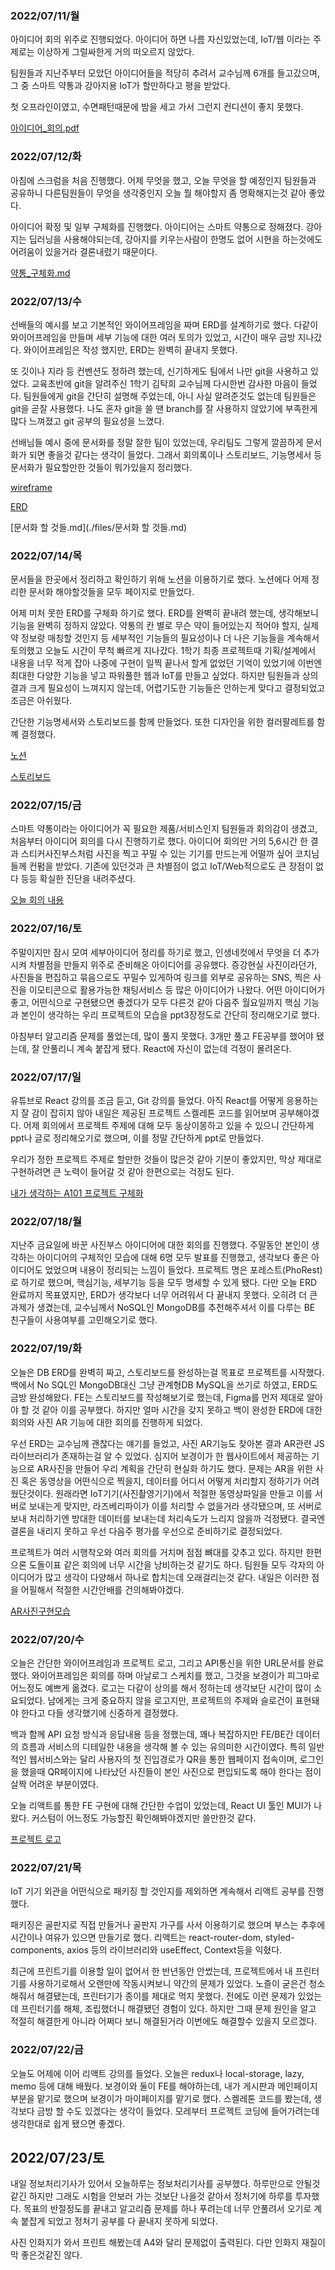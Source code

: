 ### 2022/07/11/월

아이디어 회의 위주로 진행되었다. 아이디어 하면 나름 자신있었는데, IoT/웹 이라는 주제로는 이상하게 그럴싸한게 거의 떠오르지 않았다.

팀원들과 지난주부터 모았던 아이디어들을 적당히 추려서 교수님께 6개를 들고갔으며, 그 중 스마트 약통과 강아지용 IoT가 할만하다고 평을 받았다.

첫 오프라인이였고, 수면패턴때문에 밤을 세고 가서 그런지 컨디션이 좋지 못했다.

[아이디어_회의.pdf](./files/아이디어_회의.pdf)



### 2022/07/12/화

아침에 스크럼을 처음 진행했다. 어제 무엇을 했고, 오늘 무엇을 할 예정인지 팀원들과 공유하니 다른팀원들이 무엇을 생각중인지 오늘 뭘 해야할지 좀 명확해지는것 같아 좋았다.

아이디어 확정 및 일부 구체화를 진행했다. 아이디어는 스마트 약통으로 정해졌다. 강아지는 딥러닝을 사용해야되는데, 강아지를 키우는사람이 한명도 없어 시현을 하는것에도 어려움이 있을거라 결론내렸기 때문이다.

[약통_구체화.md](./files/약통_구체화.md)



### 2022/07/13/수

선배들의 예시를 보고 기본적인 와이어프레임을 짜며 ERD를 설계하기로 했다. 다같이 와이어프레임을 만들며 세부 기능에 대한 여러 토의가 있었고, 시간이 매우 금방 지나갔다. 와이어프레임은 작성 했지만, ERD는 완벽히 끝내지 못했다.

또 깃이나 지라 등 컨벤션도 정하려 했는데, 신기하게도 팀에서 나만 git을 사용하고 있었다. 교육초반에 git을 알려주신 1학기 김탁희 교수님께 다시한번 감사한 마음이 들었다. 팀원들에게 git을 간단히 설명해 주었는데, 아니 사실 알려준것도 없는데 팀원들은 git을 곧잘 사용했다. 나도 혼자 git을 쓸 땐 branch를 잘 사용하지 않았기에 부족한게 많다 느껴졌고 git 공부의 필요성을 느꼈다.

선배님들 예시 중에 문서화를 정말 잘한 팀이 있었는데, 우리팀도 그렇게 깔끔하게 문서화가 되면 좋을것 같다는 생각이 들었다. 그래서 회의록이나 스토리보드, 기능명세서 등 문서화가 필요할만한 것들이 뭐가있을지 정리했다.

[wireframe](https://miro.com/app/board/uXjVOmGhtP0=/)

[ERD](https://www.erdcloud.com/d/m7TMDCTGwL2ZCnntM)

[문서화 할 것들.md](./files/문서화 할 것들.md)



### 2022/07/14/목

문서들을 한곳에서 정리하고 확인하기 위해 노션을 이용하기로 했다. 노션에다 어제 정리한 문서화 해야할것들을 모두 페이지로 만들었다.

어제 미처 못한 ERD를 구체화 하기로 했다. ERD를 완벽히 끝내려 했는데, 생각해보니 기능을 완벽히 정하지 않았다. 약통의 칸 별로 무슨 약이 들어있는지 적어야 할지, 실제 약 정보랑 매칭할 것인지 등 세부적인 기능들의 필요성이나 더 나은 기능들을 계속해서 토의했고 오늘도 시간이 무척 빠르게 지나갔다. 1학기 최종 프로젝트때 기획/설계에서 내용을 너무 적게 잡아 나중에 구현이 일찍 끝나서 할게 없었던 기억이 있었기에 이번엔 최대한 다양한 기능을 넣고 파워풀한 웹과 IoT를 만들고 싶었다. 하지만 팀원들과 상의 결과 크게 필요성이 느껴지지 않는데, 어렵기도한 기능들은 안하는게 맞다고 결정되었고 조금은 아쉬웠다.

간단한 기능명세서와 스토리보드를 함께 만들었다. 또한 디자인을 위한 컬러팔레트를 함꼐 결정했다.

[노션](https://frill-banon-790.notion.site/0374b94c92b04f5487baa3075d598054)

[스토리보드](https://www.figma.com/file/0arBOeysoMNl8Lj0KiaBhY/Untitled?node-id=0%3A1)



### 2022/07/15/금

스마트 약통이라는 아이디어가 꼭 필요한 제품/서비스인지 팀원들과 회의감이 생겼고, 처음부터 아이디어 회의를 다시 진행하기로 했다. 아이디어 회의만 거의 5,6시간 한 결과 스티커사진부스처럼 사진을 찍고 꾸밀 수 있는 기기를 만드는게 어떨까 싶어 코치님들께 컨펌을 받았다. 기존에 있던것과 큰 차별점이 없고 IoT/Web적으로도 큰 장점이 없다 등등 확실한 진단을 내려주셨다.

[오늘 회의 내용](./files/2022-07-15_회의내용.md)



### 2022/07/16/토

주말이지만 잠시 모여 세부아이디어 정리를 하기로 했고, 인생네컷에서 무엇을 더 추가시켜 차별점을 만들지 위주로 준비해온 아이디어를 공유했다. 증강현실 사진이라던가, 사진들을 편집하고 묶음으로도 꾸밀수 있게하여 링크를 외부로 공유하는 SNS, 찍은 사진을 이모티콘으로 활용가능한 채팅서비스 등 많은 아이디어가 나왔다. 어떤 아이디어가 좋고, 어떤식으로 구현됐으면 좋겠다가 모두 다른것 같아 다음주 월요일까지 핵심 기능과 본인이 생각하는 우리 프로젝트의 모습을 ppt3장정도로 간단히 정리해오기로 했다.

아침부터 알고리즘 문제를 풀었는데, 많이 풀지 못했다. 3개만 풀고 FE공부를 했어야 됐는데, 잘 안풀리니 계속 붙잡게 됐다. React에 자신이 없는데 걱정이 몰려온다.



### 2022/07/17/일

유튜브로 React 강의를 조금 듣고, Git 강의를 들었다. 아직 React를 어떻게 응용하는지 잘 감이 잡히지 않아 내일은 제공된 프로젝트 스켈레톤 코드를 읽어보며 공부해야겠다. 어제 회의에서 프로젝트 주제에 대해 모두 동상이몽하고 있을 수 있으니 간단하게 ppt나 글로 정리해오기로 했으며, 이를 정말 간단하게 ppt로 만들었다.

우리가 정한 프로젝트 주제로 할만한 것들이 많은것 같아 기분이 좋았지만, 막상 제대로 구현하려면 큰 노력이 들어갈 것 같아 한편으로는 걱정도 된다.

[내가 생각하는 A101 프로젝트 구체화](./files/내가생각하는아이디어.pptx)



### 2022/07/18/월

지난주 금요일에 바꾼 사진부스 아이디어에 대한 회의를 진행했다. 주말동안 본인이 생각하는 아이디어의 구체적인 모습에 대해 6명 모두 발표를 진행했고, 생각보다 좋은 아이디어도 었었으며 내용이 정리되는 느낌이 들었다. 프로젝트 명은 포레스트(PhoRest)로 하기로 했으며, 핵심기능, 세부기능 등을 모두 명세할 수 있게 됐다. 다만 오늘 ERD 완료까지 목표였지만, ERD가 생각보다 너무 어려워서 다 끝내지 못했다. 오히려 더 큰 과제가 생겼는데, 교수님께서 NoSQL인 MongoDB를 추천해주셔서 이를 다루는 BE 친구들이 사용여부를 고민해오기로 했다.



### 2022/07/19/화

오늘은 DB ERD를 완벽히 짜고, 스토리보드를 완성하는걸 목표로 프로젝트를 시작했다. 백에서 No SQL인 MongoDB대신 그냥 관계형DB MySQL을 쓰기로 하였고, ERD도 금방 완성해왔다. FE는 스토리보드를 작성해보기로 했는데, Figma를 먼저 제대로 알아야 할 것 같아 이를 공부했다. 하지만 얼마 시간을 갖지 못하고 백이 완성한 ERD에 대한 회의와 사진 AR 기능에 대한 회의를 진행하게 되었다.

우선 ERD는 교수님께 괜찮다는 얘기를 들었고, 사진 AR기능도 찾아본 결과 AR관련 JS 라이브러리가 존재하는걸 알 수 있었다. 심지어 보경이가 한 웹사이트에서 제공하는 기능으로 AR사진을 만들어 우리 계획을 간단히 현실화 하기도 했다. 문제는 AR을 위한 사진 혹은 동영상을 어떤식으로 찍을지, 데이터를 어디서 어떻게 처리할지 정하기가 어려웠단것이다. 원래라면 IoT기기(사진촬영기기)에서 적절한 동영상파일을 만들고 이를 서버로 보내는게 맞지만, 라즈베리파이가 이를 처리할 수 없을거라 생각됐으며, 또 서버로 보내 처리하기엔 방대한 데이터를 보내는데 처리속도가 느리지 않을까 걱정됐다. 결국엔 결론을 내리지 못하고 우선 다음주 평가를 우선으로 준비하기로 결정되었다.

프로젝트가 여러 시행착오와 여러 회의를 거치며 점점 뼈대를 갖추고 있다. 하지만 한편으론 도돌이표 같은 회의에 너무 시간을 낭비하는것 같기도 하다. 팀원들 모두 각자의 아이디어가 많고 생각이 다양해서 하나로 합치는데 오래걸리는것 같다. 내일은 이러한 점을 어필해서 적절한 시간안배를 건의해봐야겠다.

[AR사진구현모습](./files/AR사진.png)



### 2022/07/20/수

오늘은 간단한 와이어프레임과 프로젝트 로고, 그리고 API통신을 위한 URL문서를 완료했다. 와이어프레임은 회의를 하며 아날로그 스케치를 했고, 그것을 보경이가 피그마로 어느정도 예쁘게 옮겼다. 로고는 다같이 상의를 해서 정하는데 생각보단 시간이 많이 소요되었다. 남에게는 크게 중요하지 않을 로고지만, 프로젝트의 주제와 슬로건이 표현돼야 한다고 다들 생각했기에 신중하게 결정했다.

백과 함께 API 요청 방식과 응답내용 등을 정했는데, 꽤나 복잡하지만 FE/BE간 데이터의 흐름과 서비스의 디테일한 내용을 생각해 볼 수 있는 유의미한 시간이였다. 특히 일반적인 웹서비스와는 달리 사용자의 첫 진입경로가 QR을 통한 웹페이지 접속이며, 로그인을 했을때 QR페이지에 나타났던 사진들이 본인 사진으로 편입되도록 해야 한다는 점이 살짝 어려운 부분이였다.

오늘 리액트를 통한 FE 구현에 대해 간단한 수업이 있었는데, React UI 툴인 MUI가 나왔다. 커스텀이 어느정도 가능할진 확인해봐야겠지만 쓸만한것 같다.

[프로젝트 로고](./files/logo.png)



### 2022/07/21/목

IoT 기기 외관을 어떤식으로 패키징 할 것인지를 제외하면 계속해서 리액트 공부를 진행했다.

패키징은 골판지로 직접 만들거나 골판지 가구를 사서 이용하기로 했으며 부스는 추후에 시간이나 여유가 있으면 만들기로 했다. 리액트는 react-router-dom, styled-components, axios 등의 라이브러리와 useEffect, Context등을 익혔다.

최근에 프린트기를 이용할 일이 없어서 한 반년동안 안썼는데, 프로젝트에서 내 프린터기를 사용하기로해서 오랜만에 작동시켜보니 약간의 문제가 있었다. 노즐이 굳은건 청소해줘서 해결됐는데, 프린터기가 종이를 제대로 먹지 못했다. 전에도 이런 문제가 있었는데 프린터기를 해체, 조립했더니 해결됐던 경험이 있다. 하지만 그때 문제 원인을 알고 적절히 해결한게 아니라 어쩌다 보니 해결된거라 이번에도 해결할수 있을지 모르겠다.



### 2022/07/22/금

오늘도 어제에 이어 리액트 강의를 들었다. 오늘은 redux나 local-storage, lazy, memo 등에 대해 배웠다. 보경이와 둘이 FE를 해야하는데, 내가 게시판과 메인페이지 부분을 맡기로 했으며 보경이가 마이페이지를 맡기로 했다. 스켈레톤 코드를 봤는데, 생각보다 금방 할 수도 있겠다는 생각이 들었다. 모레부터 프로젝트 코딩에 들어가려는데 생각한대로 쉽게 됐으면 좋겠다.



## 2022/07/23/토

내일 정보처리기사가 있어서 오늘하루는 정보처리기사를 공부했다. 하루만으로 안될것 같긴 하지만 그래도 시험을 안보러 가는 것보단 나을것 같아서 정처기에 하루를 투자했다. 목표의 반절정도를 끝내고 알고리즘 문제를 하나 푸려는데 너무 안풀려서 오기로 계속 붙잡게 되었고 정처기 공부를 다 끝내지 못하게 되었다.

사진 인화지가 와서 프린트 해봤는데 A4와 달리 문제없이 출력된다. 다만 인화지 재질이 막 좋은것같진 않다.
